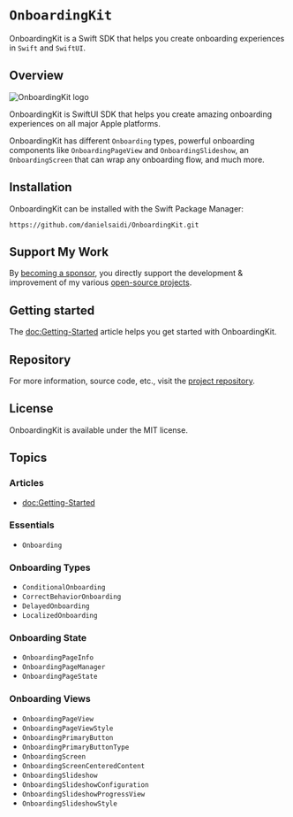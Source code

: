 # ``OnboardingKit``

OnboardingKit is a Swift SDK that helps you create onboarding experiences in `Swift` and `SwiftUI`.


## Overview

![OnboardingKit logo](Logo.png)

OnboardingKit is SwiftUI SDK that helps you create amazing onboarding experiences on all major Apple platforms.

OnboardingKit has different ``Onboarding`` types, powerful onboarding components like ``OnboardingPageView`` and ``OnboardingSlideshow``, an ``OnboardingScreen`` that can wrap any onboarding flow, and much more.


## Installation

OnboardingKit can be installed with the Swift Package Manager:

```
https://github.com/danielsaidi/OnboardingKit.git
```


## Support My Work

By [becoming a sponsor][Sponsors], you directly support the development & improvement of my various [open-source projects][OpenSource].


## Getting started

The <doc:Getting-Started> article helps you get started with OnboardingKit.


## Repository

For more information, source code, etc., visit the [project repository](https://github.com/danielsaidi/OnboardingKit).



## License

OnboardingKit is available under the MIT license.



## Topics

### Articles

- <doc:Getting-Started>

### Essentials

- ``Onboarding``

### Onboarding Types

- ``ConditionalOnboarding``
- ``CorrectBehaviorOnboarding``
- ``DelayedOnboarding``
- ``LocalizedOnboarding``

### Onboarding State

- ``OnboardingPageInfo``
- ``OnboardingPageManager``
- ``OnboardingPageState``

### Onboarding Views

- ``OnboardingPageView``
- ``OnboardingPageViewStyle``
- ``OnboardingPrimaryButton``
- ``OnboardingPrimaryButtonType``
- ``OnboardingScreen``
- ``OnboardingScreenCenteredContent``
- ``OnboardingSlideshow``
- ``OnboardingSlideshowConfiguration``
- ``OnboardingSlideshowProgressView``
- ``OnboardingSlideshowStyle``


[Email]: mailto:daniel.saidi@gmail.com
[Website]: https://danielsaidi.com
[GitHub]: https://github.com/danielsaidi
[OpenSource]: https://danielsaidi.com/opensource
[Sponsors]: https://github.com/sponsors/danielsaidi
